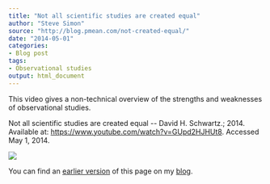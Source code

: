 ```yaml
---
title: "Not all scientific studies are created equal"
author: "Steve Simon"
source: "http://blog.pmean.com/not-created-equal/"
date: "2014-05-01"
categories:
- Blog post
tags:
- Observational studies
output: html_document
---
```


This video gives a non-technical overview of the strengths and
weaknesses of observational studies.

<!---More--->

Not all scientific studies are created equal -- David H. Schwartz.;
2014. Available at: <https://www.youtube.com/watch?v=GUpd2HJHUt8>.
Accessed May 1, 2014.

![](http://www.pmean.com/new-images/14/not-created-equal01.png)

You can find an [earlier version][sim1] of this page on my [blog][sim2].

[sim1]: http://blog.pmean.com/not-created-equal/
[sim2]: http://blog.pmean.com